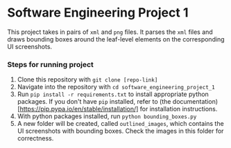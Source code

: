 # Software Engineering Project 1
This project takes in pairs of `xml` and `png` files. It parses the `xml` files and draws bounding boxes around the leaf-level elements on the corresponding UI screenshots.

### Steps for running project
1. Clone this repository with `git clone [repo-link]`
2. Navigate into the repository with `cd software_engineering_project_1`
3. Run `pip install -r requirements.txt` to install appropriate python packages. If you don't have `pip` installed, refer to (the documentation)[https://pip.pypa.io/en/stable/installation/] for installation instructions.
4. With python packages installed, run `python bounding_boxes.py`
5. A new folder will be created, called `outlined_images`, which contains the UI screenshots with bounding boxes. Check the images in this folder for correctness.
